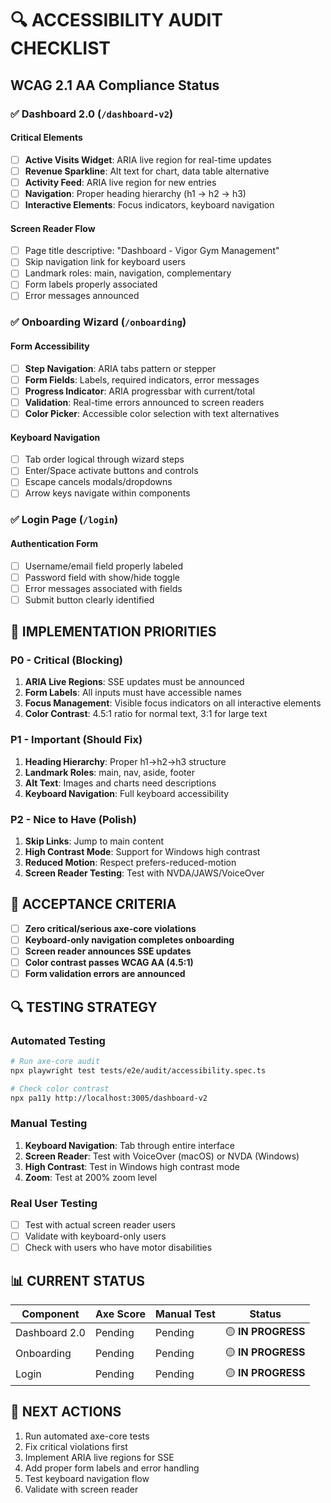 # 🔍 **ACCESSIBILITY AUDIT CHECKLIST**

## **WCAG 2.1 AA Compliance Status**

### **✅ Dashboard 2.0 (`/dashboard-v2`)**

#### **Critical Elements**
- [ ] **Active Visits Widget**: ARIA live region for real-time updates
- [ ] **Revenue Sparkline**: Alt text for chart, data table alternative
- [ ] **Activity Feed**: ARIA live region for new entries
- [ ] **Navigation**: Proper heading hierarchy (h1 → h2 → h3)
- [ ] **Interactive Elements**: Focus indicators, keyboard navigation

#### **Screen Reader Flow**
- [ ] Page title descriptive: "Dashboard - Vigor Gym Management"
- [ ] Skip navigation link for keyboard users
- [ ] Landmark roles: main, navigation, complementary
- [ ] Form labels properly associated
- [ ] Error messages announced

### **✅ Onboarding Wizard (`/onboarding`)**

#### **Form Accessibility**
- [ ] **Step Navigation**: ARIA tabs pattern or stepper
- [ ] **Form Fields**: Labels, required indicators, error messages
- [ ] **Progress Indicator**: ARIA progressbar with current/total
- [ ] **Validation**: Real-time errors announced to screen readers
- [ ] **Color Picker**: Accessible color selection with text alternatives

#### **Keyboard Navigation**
- [ ] Tab order logical through wizard steps
- [ ] Enter/Space activate buttons and controls
- [ ] Escape cancels modals/dropdowns
- [ ] Arrow keys navigate within components

### **✅ Login Page (`/login`)**

#### **Authentication Form**
- [ ] Username/email field properly labeled
- [ ] Password field with show/hide toggle
- [ ] Error messages associated with fields
- [ ] Submit button clearly identified

## **🔧 IMPLEMENTATION PRIORITIES**

### **P0 - Critical (Blocking)**
1. **ARIA Live Regions**: SSE updates must be announced
2. **Form Labels**: All inputs must have accessible names
3. **Focus Management**: Visible focus indicators on all interactive elements
4. **Color Contrast**: 4.5:1 ratio for normal text, 3:1 for large text

### **P1 - Important (Should Fix)**
1. **Heading Hierarchy**: Proper h1→h2→h3 structure
2. **Landmark Roles**: main, nav, aside, footer
3. **Alt Text**: Images and charts need descriptions
4. **Keyboard Navigation**: Full keyboard accessibility

### **P2 - Nice to Have (Polish)**
1. **Skip Links**: Jump to main content
2. **High Contrast Mode**: Support for Windows high contrast
3. **Reduced Motion**: Respect prefers-reduced-motion
4. **Screen Reader Testing**: Test with NVDA/JAWS/VoiceOver

## **🎯 ACCEPTANCE CRITERIA**

- [ ] **Zero critical/serious axe-core violations**
- [ ] **Keyboard-only navigation completes onboarding**
- [ ] **Screen reader announces SSE updates**
- [ ] **Color contrast passes WCAG AA (4.5:1)**
- [ ] **Form validation errors are announced**

## **🔍 TESTING STRATEGY**

### **Automated Testing**
```bash
# Run axe-core audit
npx playwright test tests/e2e/audit/accessibility.spec.ts

# Check color contrast
npx pa11y http://localhost:3005/dashboard-v2
```

### **Manual Testing**
1. **Keyboard Navigation**: Tab through entire interface
2. **Screen Reader**: Test with VoiceOver (macOS) or NVDA (Windows)
3. **High Contrast**: Test in Windows high contrast mode
4. **Zoom**: Test at 200% zoom level

### **Real User Testing**
- [ ] Test with actual screen reader users
- [ ] Validate with keyboard-only users
- [ ] Check with users who have motor disabilities

## **📊 CURRENT STATUS**

| Component | Axe Score | Manual Test | Status |
|-----------|-----------|-------------|--------|
| Dashboard 2.0 | Pending | Pending | 🟡 **IN PROGRESS** |
| Onboarding | Pending | Pending | 🟡 **IN PROGRESS** |
| Login | Pending | Pending | 🟡 **IN PROGRESS** |

## **🚀 NEXT ACTIONS**

1. Run automated axe-core tests
2. Fix critical violations first
3. Implement ARIA live regions for SSE
4. Add proper form labels and error handling
5. Test keyboard navigation flow
6. Validate with screen reader
